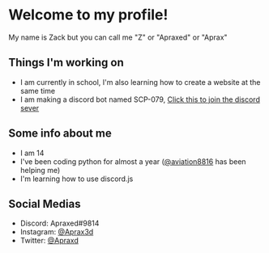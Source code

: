 # Welcome to my profile!
My name is Zack but you can call me "Z" or "Apraxed" or "Aprax"

Things I'm working on
-
- I am currently in school, I'm also learning how to create a website at the same time
- I am making a discord bot named SCP-079, [Click this to join the discord sever](https://discord.gg/xDJQR58vgf)

Some info about me
-
- I am 14
- I've been coding python for almost a year ([@aviation8816](https://github.com/aviation8816) has been helping me)
- I'm learning how to use discord.js

Social Medias
-
- Discord: Apraxed#9814
- Instagram: [@Aprax3d](https://www.instagram.com/aprax3d/)
- Twitter: [@Apraxd](https://www.twitter.com/Apraxd)
